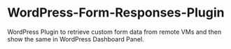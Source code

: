 # WordPress-Form-Responses-Plugin
WordPress Plugin to retrieve custom form data from remote VMs and then show the same in WordPress Dashboard Panel.
